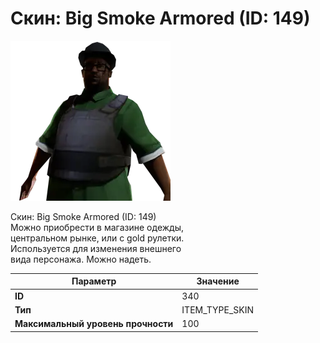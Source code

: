 # Скин: Big Smoke Armored (ID: 149)

![Item Image](../img/340.webp?raw=true)

Скин: Big Smoke Armored (ID: 149)<br>Можно приобрести в магазине одежды,<br>центральном рынке, или с gold рулетки.<br>Используется для изменения внешнего<br>вида персонажа. Можно надеть.


| Параметр | Значение |
|----------|----------|
| **ID** | 340 |
| **Тип** | ITEM_TYPE_SKIN |
| **Максимальный уровень прочности** | 100 |

